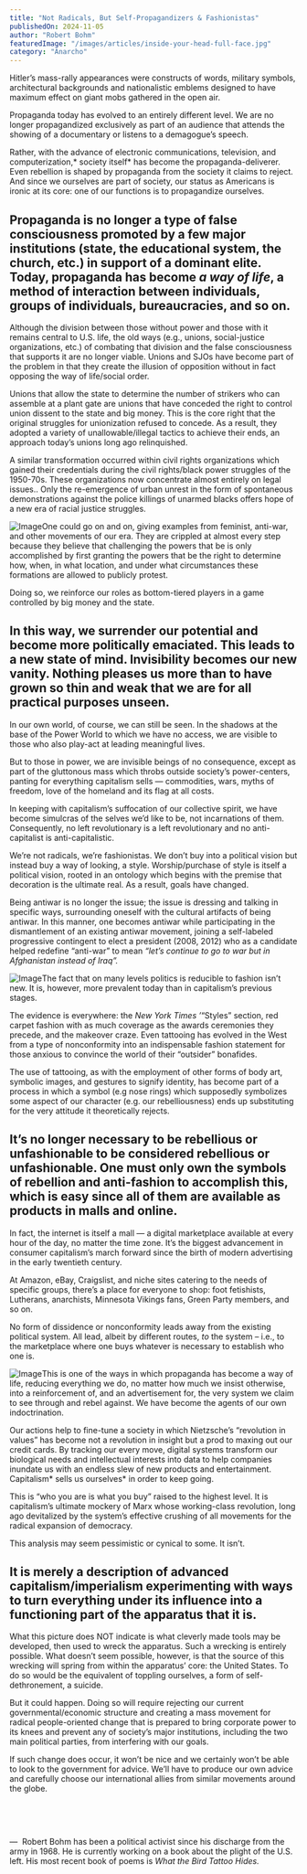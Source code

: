 ```yaml
---
title: "Not Radicals, But Self-Propagandizers & Fashionistas"
publishedOn: 2024-11-05
author: "Robert Bohm"
featuredImage: "/images/articles/inside-your-head-full-face.jpg"
category: "Anarcho"
---
```


Hitler’s mass-rally appearances were constructs of words, military symbols, architectural backgrounds and nationalistic emblems designed to have maximum effect on giant mobs gathered in the open air.

Propaganda today has evolved to an entirely different level. We are no longer propagandized exclusively as part of an audience that attends the showing of a documentary or listens to a demagogue’s speech.

Rather, with the advance of electronic communications, television, and computerization,* society itself* has become the propaganda-deliverer. Even rebellion is shaped by propaganda from the society it claims to reject. And since we ourselves are part of society, our status as Americans is ironic at its core: one of our functions is to propagandize ourselves.

## Propaganda is no longer a type of false consciousness promoted by a few major institutions (state, the educational system, the church, etc.) in support of a dominant elite. Today, propaganda has become *a way of life*, a method of interaction between individuals, groups of individuals, bureaucracies, and so on.

Although the division between those without power and those with it remains central to U.S. life, the old ways (e.g., unions, social-justice organizations, etc.) of combating that division and the false consciousness that supports it are no longer viable. Unions and SJOs have become part of the problem in that they create the illusion of opposition without in fact opposing the way of life/social order.

Unions that allow the state to determine the number of strikers who can assemble at a plant gate are unions that have conceded the right to control union dissent to the state and big money. This is the core right that the original struggles for unionization refused to concede. As a result, they adopted a variety of unallowable/illegal tactics to achieve their ends, an approach today’s unions long ago relinquished.

A similar transformation occurred within civil rights organizations which gained their credentials during the civil rights/black power struggles of the 1950-70s. These organizations now concentrate almost entirely on legal issues.. Only the re-emergence of urban unrest in the form of spontaneous demonstrations against the police killings of unarmed blacks offers hope of a new era of racial justice struggles.

![Image](/images/articles/i-moustache-you-a-question.jpg)One could go on and on, giving examples from feminist, anti-war, and other movements of our era. They are crippled at almost every step because they believe that challenging the powers that be is only accomplished by first granting the powers that be the right to determine how, when, in what location, and under what circumstances these formations are allowed to publicly protest.

Doing so, we reinforce our roles as bottom-tiered players in a game controlled by big money and the state.

## In this way, we surrender our potential and become more politically emaciated. This leads to a new state of mind. Invisibility becomes our new vanity. Nothing pleases us more than to have grown so thin and weak that we are for all practical purposes unseen.

In our own world, of course, we can still be seen. In the shadows at the base of the Power World to which we have no access, we are visible to those who also play-act at leading meaningful lives. 

But to those in power, we are invisible beings of no consequence, except as part of the gluttonous mass which throbs outside society’s power-centers, panting for everything capitalism sells — commodities, wars, myths of freedom, love of the homeland and its flag at all costs.

In keeping with capitalism’s suffocation of our collective spirit, we have become simulcras of the selves we’d like to be, not incarnations of them. Consequently, no left revolutionary is a left revolutionary and no anti-capitalist is anti-capitalistic.

We’re not radicals, we’re fashionistas. We don’t buy into a political vision but instead buy a way of looking, a style. Worship/purchase of style is itself a political vision, rooted in an ontology which begins with the premise that decoration is the ultimate real. As a result, goals have changed.

Being antiwar is no longer the issue; the issue is dressing and talking in specific ways, surrounding oneself with the cultural artifacts of being antiwar. In this manner, one becomes antiwar while participating in the dismantlement of an existing antiwar movement, joining a self-labeled progressive contingent to elect a president (2008, 2012) who as a candidate helped redefine “anti-war” to mean *“let’s continue to go to war but in Afghanistan instead of Iraq”.*

![Image](/images/articles/na-na-na-na-na-na-hat-band.jpg)The fact that on many levels politics is reducible to fashion isn’t new. It is, however, more prevalent today than in capitalism’s previous stages. 

The evidence is everywhere: the *New York Times ’*“Styles” section, red carpet fashion with as much coverage as the awards ceremonies they precede, and the makeover craze. Even tattooing has evolved in the West from a type of nonconformity into an indispensable fashion statement for those anxious to convince the world of their “outsider” bonafides.

The use of tattooing, as with the employment of other forms of body art, symbolic images, and gestures to signify identity, has become part of a process in which a symbol (e.g nose rings) which supposedly symbolizes some aspect of our character (e.g. our rebelliousness) ends up substituting for the very attitude it theoretically rejects.

## It’s no longer necessary to be rebellious or unfashionable to be considered rebellious or unfashionable. One must only own the symbols of rebellion and anti-fashion to accomplish this, which is easy since all of them are available as products in malls and online.

In fact, the internet is itself a mall — a digital marketplace available at every hour of the day, no matter the time zone. It’s the biggest advancement in consumer capitalism’s march forward since the birth of modern advertising in the early twentieth century. 

At Amazon, eBay, Craigslist, and niche sites catering to the needs of specific groups, there’s a place for everyone to shop: foot fetishists, Lutherans, anarchists, Minnesota Vikings fans, Green Party members, and so on. 

No form of dissidence or nonconformity leads away from the existing political system. All lead, albeit by different routes, *to* the system – i.e., to the marketplace where one buys whatever is necessary to establish who one is.

![Image](/images/articles/eye-see-ewe.jpg)This is one of the ways in which propaganda has become a way of life, reducing everything we do, no matter how much we insist otherwise, into a reinforcement of, and an advertisement for, the very system we claim to see through and rebel against. We have become the agents of our own indoctrination. 

Our actions help to fine-tune a society in which Nietzsche’s “revolution in values” has become not a revolution in insight but a prod to maxing out our credit cards. By tracking our every move, digital systems transform our biological needs and intellectual interests into data to help companies inundate us with an endless slew of new products and entertainment. Capitalism* sells us ourselves* in order to keep going.

This is “who you are is what you buy” raised to the highest level. It is capitalism’s ultimate mockery of Marx whose working-class revolution, long ago devitalized by the system’s effective crushing of all movements for the radical expansion of democracy.

This analysis may seem pessimistic or cynical to some. It isn’t. 

## It is merely a description of advanced capitalism/imperialism experimenting with ways to turn everything under its influence into a functioning part of the apparatus that it is.

What this picture does NOT indicate is what cleverly made tools may be developed, then used to wreck the apparatus. Such a wrecking is entirely possible. What doesn’t seem possible, however, is that the source of this wrecking will spring from within the apparatus’ core: the United States. To do so would be the equivalent of toppling ourselves, a form of self-dethronement, a suicide. 

But it could happen. Doing so will require rejecting our current governmental/economic structure and creating a mass movement for radical people-oriented change that is prepared to bring corporate power to its knees and prevent any of society’s major institutions, including the two main political parties, from interfering with our goals.

If such change does occur, it won’t be nice and we certainly won’t be able to look to the government for advice. We’ll have to produce our own advice and carefully choose our international allies from similar movements around the globe.

‍

‍

—  Robert Bohm has been a political activist since his discharge from the army in 1968. He is currently working on a book about the plight of the U.S. left. His most recent book of poems is *What the Bird Tattoo Hides.*
